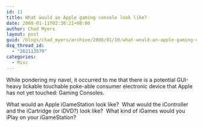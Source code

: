 ```yaml
---
id: 11
title: What would an Apple gaming console look like?
date: 2008-01-11T02:30:21+00:00
author: Chad Myers
layout: post
guid: /blogs/chad_myers/archive/2008/01/10/what-would-an-apple-gaming-console-look-like.aspx
dsq_thread_id:
  - "262113579"
categories:
  - Misc
---
```

While pondering my navel, it occurred to me that there is a potential GUI-heavy lickable touchable poke-able consumer electronic device that Apple has not yet touched: Gaming Consoles.

What would an Apple iGameStation look like?&nbsp; What would the iController and the iCartridge (or iDVD?) look like?&nbsp; What kind of iGames would you iPlay on your iGameStation?